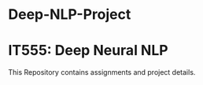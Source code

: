 # Deep-NLP-Project
# IT555: Deep Neural NLP
This Repository contains assignments and project details.
